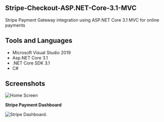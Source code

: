 ## Stripe-Checkout-ASP.NET-Core-3.1-MVC
Stripe Payment Gateway integration using ASP.NET Core 3.1 MVC for online payments

## Tools and Languages
* Microsoft Visual Studio 2019
* Asp.NET Core 3.1 
* .NET Core SDK 3.1
* C#

## Screenshots

![Home Screen]()

**Stripe Payment Dashboard**

![Stripe Dashboard.]()
